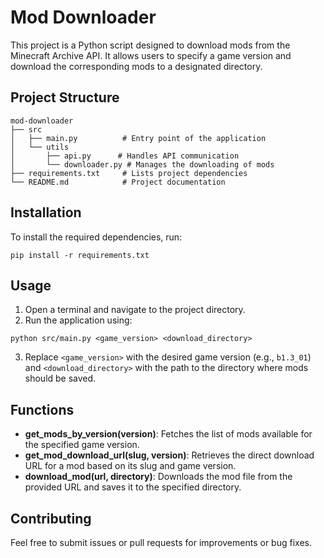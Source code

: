 # Mod Downloader

This project is a Python script designed to download mods from the Minecraft Archive API. It allows users to specify a game version and download the corresponding mods to a designated directory.

## Project Structure

```
mod-downloader
├── src
│   ├── main.py          # Entry point of the application
│   └── utils
│       ├── api.py      # Handles API communication
│       └── downloader.py # Manages the downloading of mods
├── requirements.txt     # Lists project dependencies
└── README.md            # Project documentation
```

## Installation

To install the required dependencies, run:

```
pip install -r requirements.txt
```

## Usage

1. Open a terminal and navigate to the project directory.
2. Run the application using:

```
python src/main.py <game_version> <download_directory>
```

3. Replace `<game_version>` with the desired game version (e.g., `b1.3_01`) and `<download_directory>` with the path to the directory where mods should be saved.

## Functions

- **get_mods_by_version(version)**: Fetches the list of mods available for the specified game version.
- **get_mod_download_url(slug, version)**: Retrieves the direct download URL for a mod based on its slug and game version.
- **download_mod(url, directory)**: Downloads the mod file from the provided URL and saves it to the specified directory.

## Contributing

Feel free to submit issues or pull requests for improvements or bug fixes.